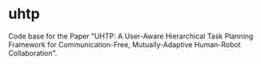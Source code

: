 # uhtp
Code base for the Paper "UHTP: A User-Aware Hierarchical Task Planning Framework for Communication-Free, Mutually-Adaptive Human-Robot Collaboration".
